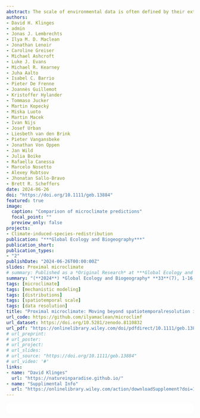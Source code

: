 ```yaml
---
abstract: The scale of environmental data is often defined by their extent (spatial area,temporal duration) and resolution (grain size, temporal interval). Although describing climate data scale via these terms is appropriate for most meteorological applications,for ecology and biogeography, climate data of the same spatiotemporal resolution and extent may differ in their relevance to an organism. Here, we propose that climate proximity, or how well climate data represent the actual conditions that an organismis exposed to, is more important for ecological realism than the spatiotemporal resolution of the climate data.
authors:
- David H. Klinges
- admin
- Jonas J. Lembrechts
- Ilya M. D. Maclean
- Jonathan Lenoir
- Caroline Greiser
- Michael Ashcroft
- Luke J. Evans
- Michael R. Kearney
- Juha Aalto
- Isabel C. Barrio
- Pieter De Frenne
- Joannès Guillemot
- Kristoffer Hylander
- Tommaso Jucker
- Martin Kopecký
- Miska Luoto
- Martin Macek
- Ivan Nijs
- Josef Urban
- Liesbeth van den Brink
- Pieter Vangansbeke
- Jonathan Von Oppen
- Jan Wild
- Julia Boike
- Rafaella Canessa
- Marcelo Nosetto
- Alexey Rubtsov
- Jhonatan Sallo-Bravo
- Brett R. Scheffers
date: 2024-06-26
doi: "https://doi.org/10.1111/geb.13884"
featured: true
image:
  caption: "Comparison of microclimate predictions"
  focal_point: ""
  preview_only: false
projects:
- Climate-induced-species-redistribution
publication: "***Global Ecology and Biogeography***"
publication_short: 
publication_types:
- "2"
publishDate: "2024-06-26T00:00:00Z"
slides: Proximal microclimate
# summary: Published as a *Original Research* at ***Global Ecology and Biogeography*** in July, **2024**
summary: "(**2024**) *Global Ecology and Biogeography* **33**(7), 1-16, DOI: [10.1111/geb.13884](https://doi.org/10.1111/geb.13884)"
tags: [microclimate]
tags: [mechanistic modeling]
tags: [distributions]
tags: [spatiotemporal scale]
tags: [data resolution]
title: "Proximal microclimate: Moving beyond spatiotemporalresolution improves ecological predictions"
url_code: https://github.com/ilyamaclean/microclimf
url_dataset: https://doi.org/10.5281/zenodo.8110832
url_pdf: "https://onlinelibrary.wiley.com/doi/pdfdirect/10.1111/geb.13884?download=true"
# url_preprint: 
# url_poster: 
# url_project: 
# url_slides: 
# url_source: "https://doi.org/10.1111/geb.13884"
# url_video: '#'
links:
- name: "David Klinges"
  url: "https://natureinparadise.github.io/"
- name: "Supplimental Info"
  url: "https://onlinelibrary.wiley.com/action/downloadSupplement?doi=10.1111%2Fgeb.13884&file=geb13884-sup-0001-Supinfo.docx"
---
```



<html>
  <style>
    section {
        background: white;
        color: black;
        border-radius: 1em;
        padding: 1em;
        left: 50% }
    #inner {
        display: inline-block;
        display: flex;
        align-items: center;
        justify-content: center }
  </style>
  <section>
    <div id="inner">
      <script type='text/javascript' src='https://d1bxh8uas1mnw7.cloudfront.net/assets/embed.js'></script>
        <span style="float:left"; 
          class="__dimensions_badge_embed__" 
          data-doi="10.1111/geb.13884" 
          data-hide-zero-citations="true" 
          data-legend="always">
        </span>
      <script async src="https://badge.dimensions.ai/badge.js" charset="utf-8"></script>
        <div  style="float:right"; 
          data-link-target="_blank" 
          data-badge-details="right" 
          data-badge-type="medium-donut"
          data-doi="10.1111/geb.13884"   
          data-condensed="true" 
          data-hide-no-mentions="true" 
          class="altmetric-embed">
        </div>
  </section>
